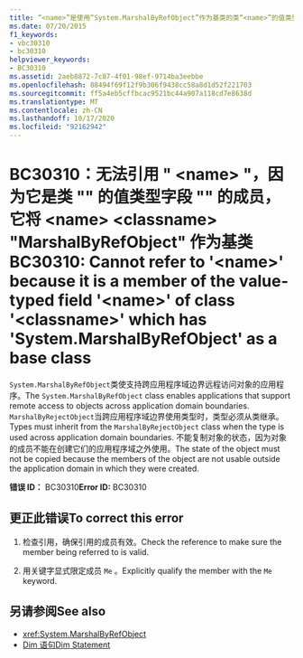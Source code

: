 ```yaml
---
title: “<name>”是使用“System.MarshalByRefObject”作为基类的类“<name>”的值类型字段“<classname>”的成员，无法引用
ms.date: 07/20/2015
f1_keywords:
- vbc30310
- bc30310
helpviewer_keywords:
- BC30310
ms.assetid: 2aeb8872-7c87-4f01-98ef-9714ba3eebbe
ms.openlocfilehash: 88494f69f12f9b306f9438cc58a8d1d52f221703
ms.sourcegitcommit: ff5a4eb5cffbcac9521bc44a907a118cd7e8638d
ms.translationtype: MT
ms.contentlocale: zh-CN
ms.lasthandoff: 10/17/2020
ms.locfileid: "92162942"
---
```

# <a name="bc30310-cannot-refer-to-name-because-it-is-a-member-of-the-value-typed-field-name-of-class-classname-which-has-systemmarshalbyrefobject-as-a-base-class"></a><span data-ttu-id="ca7c0-102">BC30310：无法引用 " \<name> "，因为它是类 "" 的值类型字段 "" 的成员，它将 \<name> \<classname> "MarshalByRefObject" 作为基类</span><span class="sxs-lookup"><span data-stu-id="ca7c0-102">BC30310: Cannot refer to '\<name>' because it is a member of the value-typed field '\<name>' of class '\<classname>' which has 'System.MarshalByRefObject' as a base class</span></span>

<span data-ttu-id="ca7c0-103">`System.MarshalByRefObject`类使支持跨应用程序域边界远程访问对象的应用程序。</span><span class="sxs-lookup"><span data-stu-id="ca7c0-103">The `System.MarshalByRefObject` class enables applications that support remote access to objects across application domain boundaries.</span></span> <span data-ttu-id="ca7c0-104">`MarshalByRejectObject`当跨应用程序域边界使用类型时，类型必须从类继承。</span><span class="sxs-lookup"><span data-stu-id="ca7c0-104">Types must inherit from the `MarshalByRejectObject` class when the type is used across application domain boundaries.</span></span> <span data-ttu-id="ca7c0-105">不能复制对象的状态，因为对象的成员不能在创建它们的应用程序域之外使用。</span><span class="sxs-lookup"><span data-stu-id="ca7c0-105">The state of the object must not be copied because the members of the object are not usable outside the application domain in which they were created.</span></span>

 <span data-ttu-id="ca7c0-106">**错误 ID：** BC30310</span><span class="sxs-lookup"><span data-stu-id="ca7c0-106">**Error ID:** BC30310</span></span>

## <a name="to-correct-this-error"></a><span data-ttu-id="ca7c0-107">更正此错误</span><span class="sxs-lookup"><span data-stu-id="ca7c0-107">To correct this error</span></span>

1. <span data-ttu-id="ca7c0-108">检查引用，确保引用的成员有效。</span><span class="sxs-lookup"><span data-stu-id="ca7c0-108">Check the reference to make sure the member being referred to is valid.</span></span>

2. <span data-ttu-id="ca7c0-109">用关键字显式限定成员 `Me` 。</span><span class="sxs-lookup"><span data-stu-id="ca7c0-109">Explicitly qualify the member with the `Me` keyword.</span></span>

## <a name="see-also"></a><span data-ttu-id="ca7c0-110">另请参阅</span><span class="sxs-lookup"><span data-stu-id="ca7c0-110">See also</span></span>

- <xref:System.MarshalByRefObject>
- [<span data-ttu-id="ca7c0-111">Dim 语句</span><span class="sxs-lookup"><span data-stu-id="ca7c0-111">Dim Statement</span></span>](../statements/dim-statement.md)
